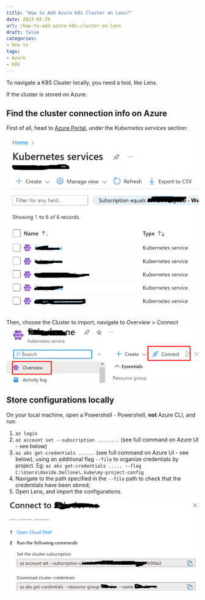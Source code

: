 ```yaml
---
title: "How to Add Azure K8s Cluster on Lens?"
date: 2023-05-29
url: /how-to-add-azure-k8s-cluster-on-lens
draft: false
categories:
- How to
tags:
- Azure
- K8S
---
```


To navigate a K8S Cluster locally, you need a tool, like Lens.

If the cluster is stored on Azure:

## Find the cluster connection info on Azure

First of all, head to  [Azure Portal](https://portal.azure.com/), under the *Kubernetes services* section:

![Kubernetes services list](./azure-k8s-list.png)

Then, choose the Cluster to import, navigate to *Overview* > *Connect*
![K8S instance Connect button](./overview-connect.png)

## Store configurations locally

On your local machine, open a Powershell - Powershell, **not** Azure CLI, and run:

 1. `az login`
 2. `az account set --subscription ........` (see full command on Azure UI - see below)
 3. `az aks get-credentials ......` (see full command on Azure UI - see below), using an additional flag `--file` to organize credentials by project. Eg: `az aks get-credentials ..... --flag  C:\Users\davide.bellone\.kube\my-project-config`
 4. Navigate to the path specified in the `--file` path to check that the credentials have been stored;
 5. Open Lens, and import the configurations.

![Connection commands displayed on Azure](./connect.png)
